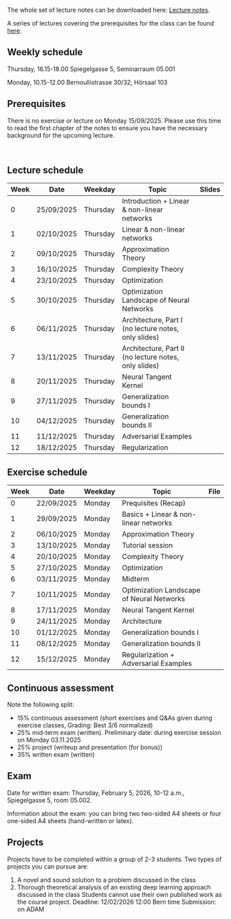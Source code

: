 The whole set of lecture notes can be downloaded here: [Lecture notes](notes/lecture_notes.pdf).

A series of lectures covering the prerequisites for the class can be found [here](https://www.youtube.com/watch?v=Cz1sCRX5tek&list=PLvs1S8_6mIiW4ZXRHlHlLDPACSmdUPnZ9).

## Weekly schedule
Thursday, 16.15-18.00 
Spiegelgasse 5, Seminarraum 05.001

Monday, 10.15-12.00 
Bernoullistrasse 30/32, Hörsaal 103


## Prerequisites
There is no exercise or lecture on Monday 15/09/2025. Please use this time to read the first chapter of the notes to ensure you have the necessary background for the upcoming lecture.


&nbsp;

## Lecture schedule

| Week    | Date       | Weekday | Topic                                            | Slides                                   |
|---------|------------|---------|--------------------------------------------------|------------------------------------------|
| 0       | 25/09/2025 | Thursday| Introduction + Linear & non-linear networks      ||
| 1       | 02/10/2025 | Thursday| Linear & non-linear networks                     ||               
| 2       | 09/10/2025 | Thursday| Approximation Theory                             ||           
| 3       | 16/10/2025 | Thursday| Complexity Theory                                ||           
| 4       | 23/10/2025 | Thursday| Optimization                                     ||           
| 5       | 30/10/2025 | Thursday| Optimization Landscape of Neural Networks        ||          
| 6       | 06/11/2025 | Thursday| Architecture, Part I (no lecture notes, only slides)   | |           
| 7       | 13/11/2025 | Thursday| Architecture, Part II (no lecture notes, only slides)  | |           
| 8       | 20/11/2025 | Thursday| Neural Tangent Kernel                            ||           
| 9       | 27/11/2025 | Thursday| Generalization bounds I                          ||           
| 10      | 04/12/2025 | Thursday| Generalization bounds II                         | |           
| 11      | 11/12/2025 | Thursday| Adversarial Examples                             ||           
| 12      | 18/12/2025 | Thursday| Regularization                                   ||           
       

## Exercise schedule

| Week     | Date       | Weekday | Topic                                            | File                                                   |
|----------|------------|---------|--------------------------------------------------|--------------------------------------------------------|
| 0        | 22/09/2025 | Monday| Prequisites (Recap)                              ||
| 1        | 29/09/2025 | Monday| Basics + Linear & non-linear networks            ||           
| 2        | 06/10/2025 | Monday  | Approximation Theory                             ||           
| 3        | 13/10/2025 | Monday  | Tutorial session                                 ||           
| 4        | 20/10/2025 | Monday  | Complexity Theory                                ||           
| 5        | 27/10/2025 | Monday  | Optimization                                     ||          
| 6        | 03/11/2025 | Monday  | Midterm                                      |     |           
| 7        | 10/11/2025 | Monday| Optimization Landscape of Neural Networks   ||         
| 8        | 17/11/2025 | Monday  | Neural Tangent Kernel                       ||           
| 9        | 24/11/2025 | Monday  | Architecture                       ||           
| 10       | 01/12/2025 | Monday  | Generalization bounds I                    ||           
| 11       | 08/12/2025 | Monday  | Generalization bounds II                         ||           
| 12       | 15/12/2025 | Monday| Regularization + Adversarial Examples     ||           


## Continuous assessment

Note the following split:
- 15% continuous assessment (short exercises and Q&As given during exercise classes, Grading: Best 3/6 normalized)
- 25% mid-term exam (written). Preliminary date: during exercise session on Monday 03.11.2025
- 25% project (writeup and presentation (for bonus))
- 35% written exam (written)



## Exam
Date for written exam: Thursday, February 5, 2026, 10-12 a.m., Spiegelgasse 5, room 05.002.

Information about the exam: you can bring two two-sided A4 sheets or four one-sided A4 sheets (hand-written or latex).


## Projects
Projects have to be completed within a group of 2-3 students. Two types of projects you can pursue are:
1) A novel and sound solution to a problem discussed in the class
2) Thorough theoretical analysis of an existing deep learning approach discussed in the class
Students cannot use their own published work as the course project.
Deadline: 12/02/2026 12:00 Bern time
Submission: on ADAM

